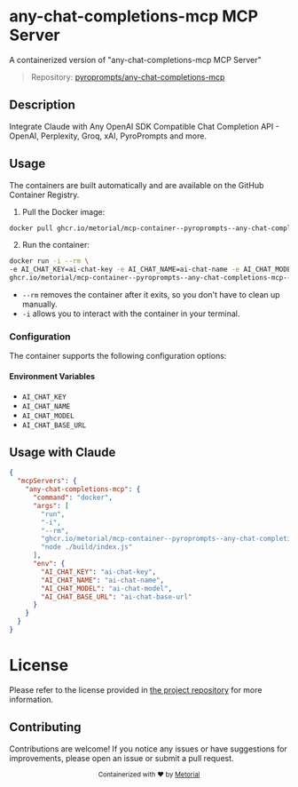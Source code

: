 
# any-chat-completions-mcp MCP Server

A containerized version of "any-chat-completions-mcp MCP Server"

> Repository: [pyroprompts/any-chat-completions-mcp](https://github.com/pyroprompts/any-chat-completions-mcp)

## Description

Integrate Claude with Any OpenAI SDK Compatible Chat Completion API - OpenAI, Perplexity, Groq, xAI, PyroPrompts and more.


## Usage

The containers are built automatically and are available on the GitHub Container Registry.

1. Pull the Docker image:

```bash
docker pull ghcr.io/metorial/mcp-container--pyroprompts--any-chat-completions-mcp--any-chat-completions-mcp
```

2. Run the container:

```bash
docker run -i --rm \ 
-e AI_CHAT_KEY=ai-chat-key -e AI_CHAT_NAME=ai-chat-name -e AI_CHAT_MODEL=ai-chat-model -e AI_CHAT_BASE_URL=ai-chat-base-url \
ghcr.io/metorial/mcp-container--pyroprompts--any-chat-completions-mcp--any-chat-completions-mcp  "node ./build/index.js"
```

- `--rm` removes the container after it exits, so you don't have to clean up manually.
- `-i` allows you to interact with the container in your terminal.



### Configuration

The container supports the following configuration options:




#### Environment Variables

- `AI_CHAT_KEY`
- `AI_CHAT_NAME`
- `AI_CHAT_MODEL`
- `AI_CHAT_BASE_URL`




## Usage with Claude

```json
{
  "mcpServers": {
    "any-chat-completions-mcp": {
      "command": "docker",
      "args": [
        "run",
        "-i",
        "--rm",
        "ghcr.io/metorial/mcp-container--pyroprompts--any-chat-completions-mcp--any-chat-completions-mcp",
        "node ./build/index.js"
      ],
      "env": {
        "AI_CHAT_KEY": "ai-chat-key",
        "AI_CHAT_NAME": "ai-chat-name",
        "AI_CHAT_MODEL": "ai-chat-model",
        "AI_CHAT_BASE_URL": "ai-chat-base-url"
      }
    }
  }
}
```

# License

Please refer to the license provided in [the project repository](https://github.com/pyroprompts/any-chat-completions-mcp) for more information.

## Contributing

Contributions are welcome! If you notice any issues or have suggestions for improvements, please open an issue or submit a pull request.

<div align="center">
  <sub>Containerized with ❤️ by <a href="https://metorial.com">Metorial</a></sub>
</div>
  